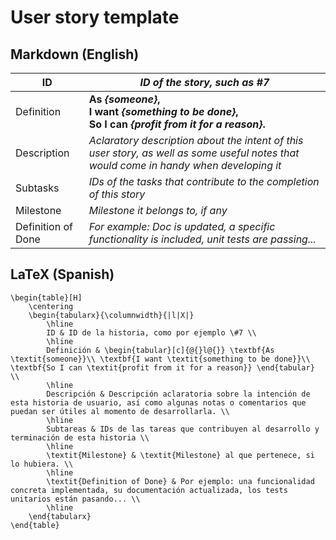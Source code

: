 # User story template

## Markdown (English)

| ID                 | _ID of the story, such as #7_                                                                                                          |
| ------------------ | -------------------------------------------------------------------------------------------------------------------------------------- |
| Definition         | **As _{someone}_,<br/> I want _{something to be done}_,<br/> So I can _{profit from it for a reason}_.**                               |
| Description        | _Aclaratory description about the intent of this user story, as well as some useful notes that would come in handy when developing it_ |
| Subtasks           | _IDs of the tasks that contribute to the completion of this story_                                                                     |
| Milestone          | _Milestone it belongs to, if any_                                                                                                      |
| Definition of Done | _For example: Doc is updated, a specific functionality is included, unit tests are passing..._                                         |

## LaTeX (Spanish)

```
\begin{table}[H]
    \centering
    \begin{tabularx}{\columnwidth}{|l|X|}
        \hline
        ID & ID de la historia, como por ejemplo \#7 \\
        \hline
        Definición & \begin{tabular}[c]{@{}l@{}} \textbf{As \textit{someone}}\\ \textbf{I want \textit{something to be done}}\\ \textbf{So I can \textit{profit from it for a reason}} \end{tabular} \\
        \hline
        Descripción & Descripción aclaratoria sobre la intención de esta historia de usuario, así como algunas notas o comentarios que puedan ser útiles al momento de desarrollarla. \\
        \hline
        Subtareas & IDs de las tareas que contribuyen al desarrollo y terminación de esta historia \\
        \hline
        \textit{Milestone} & \textit{Milestone} al que pertenece, si lo hubiera. \\
        \hline
        \textit{Definition of Done} & Por ejemplo: una funcionalidad concreta implementada, su documentación actualizada, los tests unitarios están pasando... \\
        \hline
    \end{tabularx}
\end{table}
```
